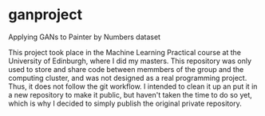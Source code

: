 # ganproject
Applying GANs to Painter by Numbers dataset

This project took place in the Machine Learning Practical course at the University of Edinburgh, where I did my masters.
This repository was only used to store and share code between memmbers of the group and the computing cluster, and was not designed as a real programming project.
Thus, it does not follow the git workflow.
I intended to clean it up an put it in a new repository to make it public, but haven't taken the time to do so yet, which is why I decided to simply publish the original private repository.
